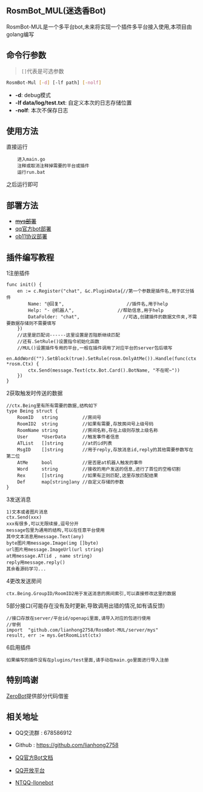 ﻿## RosmBot_MUL(迷迭香Bot)
RosmBot-MUL是一个多平台bot,未来将实现一个插件多平台接入使用,本项目由golang编写


## 命令行参数
> `[]`代表是可选参数
```bash
RosmBot-Mul [-d] [-lf path] [-nolf]
```
- **-d**: debug模式
- **-lf data/log/test.txt**: 自定义本次的日志存储位置
- **-nolf**: 本次不保存日志

## 使用方法

直接运行
```
	进入main.go
	注释或取消注释掉需要的平台或插件
	运行run.bat
```
之后运行即可

## 部署方法

- ~~[mys部署]( server/mys/README.md)~~
- [qq官方bot部署]( server/qq/README.md)
- [ob11协议部署]( server/ob11/README.md)

## 插件编写教程

1注册插件
```
func init() {
	en := c.Register("chat", &c.PluginData{//第一个参数是插件名,用于区分插件
		Name: "@回复",        			   //插件名,用于help
		Help: "- @机器人",				   //帮助信息,用于help
		DataFolder: "chat",				   //可选,创建插件的数据文件夹,不需要数据存储则不需要填写
	})
	//这里是匹配词------这里设置是否阻断继续匹配
	//还有.SetRule()设置指令初始化函数
    //MUL()设置插件专用的平台,一般在插件调用了对应平台的server包后填写
	en.AddWord("").SetBlock(true).SetRule(rosm.OnlyAtMe()).Handle(func(ctx *rosm.Ctx) {
		ctx.Send(message.Text(ctx.Bot.Card().BotName, "不在呢~"))
	})
}
```
2获取触发时传送的数据
```
//ctx.Being里有所有需要的数据,结构如下
type Being struct {
	RoomID   string         //房间号
	RoomID2  string         //如果有需要,存放房间号上级号码
	RoomName string         //房间名称,存在上级则存放上级名称
	User     *UserData      //触发事件者信息
	ATList   []string       //at的id列表
	MsgID    []string       //用于reply,存放消息id,reply的其他需要参数写在第二位
	AtMe     bool           //是否是at机器人触发的事件
	Word     string         //接收的用户发送的信息,进行了首位的空格切割
	Rex      []string       //如果有正则匹配,这里存放匹配结果
	Def      map[string]any //自定义存储的参数
}
```
3发送消息
```
1)文本或者图片消息
ctx.Send(xxx)
xxx有很多,可以无限续接,逗号分开
message包里为通用的结构,可以在任意平台使用
其中文本消息用message.Text(any)
byte图片用message.Image(img []byte)
url图片用message.ImageUrl(url string)
at用message.AT(id , name string)
reply用message.reply()
其余看源码学习...
```
4更改发送房间
```
ctx.Being.GroupID/RoomID2用于发送消息的房间索引,可以直接修改这里的数据
```
5部分接口(可能存在没有及时更新,导致调用出错的情况,如有请反馈)
```
//接口存放在server/平台id/openapi里面,请导入对应的包进行使用
//举例
import	"github.com/lianhong2758/RosmBot-MUL/server/mys"
result, err := mys.GetRoomList(ctx)
```

6启用插件
```
如果编写的插件没有在plugins/test里面,请手动在main.go里面进行导入注册
```
## 特别鸣谢
[ZeroBot](https://github.com/wdvxdr1123/ZeroBot)提供部分代码借鉴
## 相关地址

- QQ交流群 : 678586912

- Github : https://github.com/lianhong2758

- [QQ官方Bot文档](https://bot.q.qq.com/wiki/develop/api-v2/)

- [QQ开放平台](https://q.qq.com)

- [NTQQ-llonebot](https://llonebot.github.io/zh-CN/)
